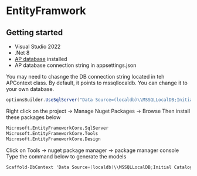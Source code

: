 # EntityFramwork

## Getting started

- Visual Studio 2022
- .Net 8
- [AP database](create_ap.sql) installed
- AP database connection string in appsettings.json

You may need to chasnge the DB connection string located in teh APContext class.
By default, it points to mssqllocaldb. You can change it to your own database.
```csharp
optionsBuilder.UseSqlServer("Data Source=(localdb)\\MSSQLLocalDB;Initial Catalog=AP");
```


Right click on the project -> Manage Nuget Packages -> Browse
Then install these packages below
```bash
Microsoft.EntityFrameworkCore.SqlServer
Microsoft.EntityFrameworkCore.Tools
Microsoft.EntityFrameworkCore.Design
```

Click on Tools -> nuget package manager -> package manager console
Type the command below to generate the models
```csharp
Scaffold-DbContext 'Data Source=(localdb)\\MSSQLLocalDB;Initial Catalog=AP' Microsoft.EntityFrameworkCore.SqlServer
```